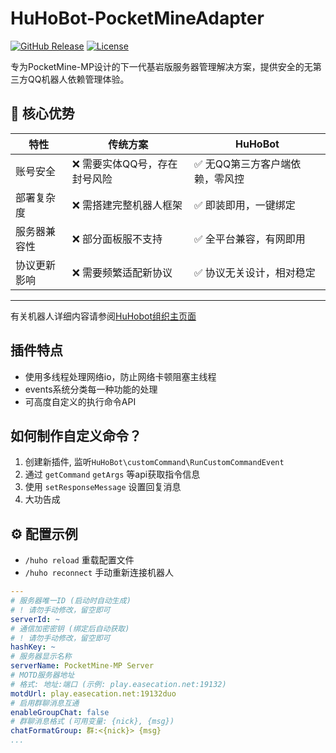 # HuHoBot-PocketMineAdapter
[![GitHub Release](https://img.shields.io/github/v/release/Sunch233/HuHoBot-PocketMineAdapter?style=for-the-badge)](https://github.com/Sunch233/HuHoBot-PocketMineAdapter/releases)
[![License](https://img.shields.io/github/license/Sunch233/HuHoBot-PocketMineAdapter?style=for-the-badge)](https://github.com/Sunch233/HuHoBot-PocketMineAdapter/blob/main/LICENSE)

专为PocketMine-MP设计的下一代基岩版服务器管理解决方案，提供安全的无第三方QQ机器人依赖管理体验。

## 🌟 核心优势

| 特性     | 传统方案             | HuHoBot           |
|--------|------------------|-------------------|
| 账号安全   | ❌ 需要实体QQ号，存在封号风险 | ✅ 无QQ第三方客户端依赖，零风控 |
| 部署复杂度  | ❌ 需搭建完整机器人框架     | ✅ 即装即用，一键绑定       |
| 服务器兼容性 | ❌ 部分面板服不支持       | ✅ 全平台兼容，有网即用      |
| 协议更新影响 | ❌ 需要频繁适配新协议      | ✅ 协议无关设计，相对稳定     |
****
有关机器人详细内容请参阅[HuHobot组织主页面](https://github.com/HuHoBot/)

## 插件特点
- 使用多线程处理网络io，防止网络卡顿阻塞主线程
- events系统分类每一种功能的处理
- 可高度自定义的执行命令API

## 如何制作自定义命令？
1. 创建新插件, 监听`HuHoBot\customCommand\RunCustomCommandEvent`
2. 通过 `getCommand` `getArgs` 等api获取指令信息
3. 使用 `setResponseMessage` 设置回复消息
4. 大功告成

## ⚙️ 配置示例
- `/huho reload` 重载配置文件
- `/huho reconnect` 手动重新连接机器人


```yaml
---
# 服务器唯一ID (启动时自动生成)
# ! 请勿手动修改，留空即可
serverId: ~
# 通信加密密钥 (绑定后自动获取)
# ! 请勿手动修改，留空即可
hashKey: ~
# 服务器显示名称
serverName: PocketMine-MP Server
# MOTD服务器地址
# 格式: 地址:端口 (示例: play.easecation.net:19132)
motdUrl: play.easecation.net:19132duo
# 启用群聊消息互通
enableGroupChat: false
# 群聊消息格式 (可用变量: {nick}, {msg})
chatFormatGroup: 群:<{nick}> {msg}
...

```
